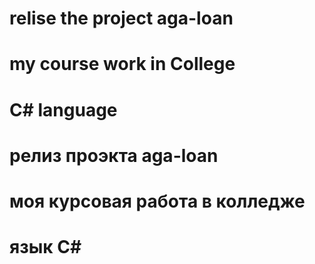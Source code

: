 # relise the project aga-loan
# my course work in College 
# C# language

# релиз проэкта aga-loan
# моя курсовая работа в колледже 
# язык C#
